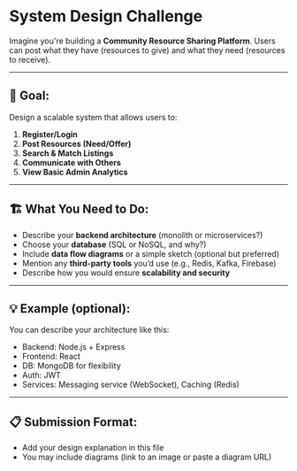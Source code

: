 # System Design Challenge

Imagine you're building a **Community Resource Sharing Platform**. Users can post what they have (resources to give) and what they need (resources to receive).

---

## 🎯 Goal:

Design a scalable system that allows users to:

1. **Register/Login**
2. **Post Resources (Need/Offer)**
3. **Search & Match Listings**
4. **Communicate with Others**
5. **View Basic Admin Analytics**

---

## 🏗️ What You Need to Do:

- Describe your **backend architecture** (monolith or microservices?)
- Choose your **database** (SQL or NoSQL, and why?)
- Include **data flow diagrams** or a simple sketch (optional but preferred)
- Mention any **third-party tools** you’d use (e.g., Redis, Kafka, Firebase)
- Describe how you would ensure **scalability and security**

---

## 💡 Example (optional):

You can describe your architecture like this:

- Backend: Node.js + Express
- Frontend: React
- DB: MongoDB for flexibility
- Auth: JWT
- Services: Messaging service (WebSocket), Caching (Redis)

---

## 📋 Submission Format:

- Add your design explanation in this file
- You may include diagrams (link to an image or paste a diagram URL)

